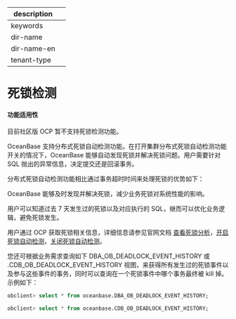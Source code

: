 |description||
|---|---|
|keywords||
|dir-name||
|dir-name-en||
|tenant-type||

# 死锁检测

  <main id="notice" >
    <h4>功能适用性</h4>
    <p>目前社区版 OCP 暂不支持死锁检测功能。</p>
  </main>

OceanBase 支持分布式死锁自动检测功能。在打开集群分布式死锁自动检测功能开关的情况下，OceanBase 能够自动发现死锁并解决死锁问题。用户需要针对 SQL 抛出的异常信息，决定提交还是回滚事务。

分布式死锁自动检测功能相比通过事务超时时间来处理死锁的优势如下：

OceanBase 能够及时发现并解决死锁，减少业务死锁对系统性能的影响。

用户可以知道过去 7 天发生过的死锁以及对应执行的 SQL，继而可以优化业务逻辑，避免死锁发生。

用户通过 OCP 获取死锁相关信息，详细信息请参见官网文档 [查看死锁分析](https://www.oceanbase.com/docs/enterprise-oceanbase-ocp-cn-10000000000775895)，[开启死锁自动检测](https://www.oceanbase.com/docs/enterprise-oceanbase-ocp-cn-10000000000775845)，[关闭死锁自动检测](https://www.oceanbase.com/docs/enterprise-oceanbase-ocp-cn-10000000000775846)。

您还可根据业务需求查询如下 DBA_OB_DEADLOCK_EVENT_HISTORY 或 .CDB_OB_DEADLOCK_EVENT_HISTORY 视图，来获得所有发生过的死锁事件以及参与这些事件的事务，同时可以查询在一个死锁事件中哪个事务最终被 kill 掉。示例如下：

```sql
obclient> select * from oceanbase.DBA_OB_DEADLOCK_EVENT_HISTORY;

obclient> select * from oceanbase.CDB_OB_DEADLOCK_EVENT_HISTORY;
```
